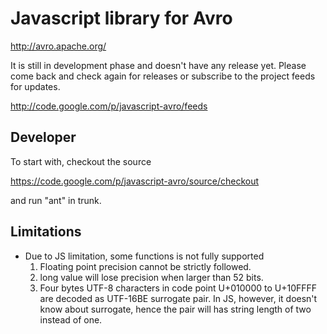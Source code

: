 # Javascript library for Avro #

http://avro.apache.org/

It is still in development phase and doesn't have any release yet. Please come back and check again for releases or subscribe to the project feeds for updates.

http://code.google.com/p/javascript-avro/feeds


## Developer ##
To start with, checkout the source

https://code.google.com/p/javascript-avro/source/checkout

and run "ant" in trunk.

## Limitations ##
  * Due to JS limitation, some functions is not fully supported
    1. Floating point precision cannot be strictly followed.
    1. long value will lose precision when larger than 52 bits.
    1. Four bytes UTF-8 characters in code point U+010000 to U+10FFFF are decoded as UTF-16BE surrogate pair. In JS, however, it doesn't know about surrogate, hence the pair will has string length of two instead of one.